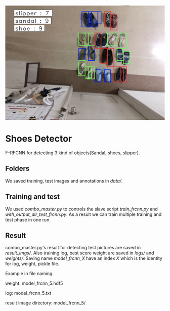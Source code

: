 
![shoe detection example](readme_files/shoe_detector_example.png)

# Shoes Detector
F-RFCNN for detecting 3 kind of objects(Sandal, shoes, slipper).
## Folders
We saved training, test images and annotations in *data/*.
## Training and test
We used *combo_master.py* to controls the slave script *train_frcnn.py* and *with_output_dir_test_frcnn.py*. As a result we can train multiple training and test phase in one run.
## Result
combo_master.py's result for detecting test pictures are saved in *result_imgs/*. Also training log, best score weight are saved in *logs/* and *weights/*. Saving name *model_frcnn_X* have an index *X* which is the identity for log, weight, pickle file.

Example in file naming:

weight: model_frcnn_5.hdf5  

log: model_frcnn_5.txt

result image directory: model_frcnn_5/
